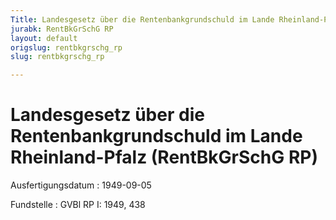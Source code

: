 ```yaml
---
Title: Landesgesetz über die Rentenbankgrundschuld im Lande Rheinland-Pfalz
jurabk: RentBkGrSchG RP
layout: default
origslug: rentbkgrschg_rp
slug: rentbkgrschg_rp

---
```


# Landesgesetz über die Rentenbankgrundschuld im Lande Rheinland-Pfalz (RentBkGrSchG RP)

Ausfertigungsdatum
:   1949-09-05

Fundstelle
:   GVBl RP I: 1949, 438

